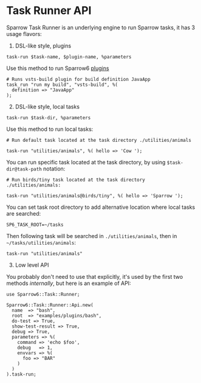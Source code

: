 # Task Runner API

Sparrow Task Runner is an underlying engine to run Sparrow tasks, it has 3 usage flavors:

1. DSL-like style, plugins

`task-run $task-name, $plugin-name, %parameters`

Use this method to run Sparrow6 [plugins](https://github.com/melezhik/Sparrow6/blob/master/documentation/plugins.md)

    # Runs vsts-build plugin for build definition JavaApp
    task_run "run my build", "vsts-build", %(
      definition => "JavaApp"
    );

2. DSL-like style, local tasks

`task-run $task-dir, %parameters`

Use this method to run local tasks:

    # Run default task located at the task directory ./utilities/animals

    task-run "utilities/animals", %( hello => 'Cow ');

You can run specific task located at the task directory, by using `$task-dir@task-path` notation:

    # Run birds/tiny task located at the task directory ./utilities/animals:

    task-run "utilities/animals@birds/tiny", %( hello => 'Sparrow ');

You can set task root directory to add alternative location where local tasks are searched:

    SP6_TASK_ROOT=~/tasks

Then following task will be searched in `./utilities/animals`,  then in `~/tasks/utilities/animals`:

    task-run "utilities/animals"

3. Low level API

You probably don't need to use that explicitly, it's used by the first two methods _internally_, but here is an example of API:

    use Sparrow6::Task::Runner;

    Sparrow6::Task::Runner::Api.new(
      name  => "bash",
      root  => "examples/plugins/bash",
      do-test => True,
      show-test-result => True,
      debug => True,
      parameters => %(
        command => 'echo $foo',
        debug   => 1,
        envvars => %(
          foo => "BAR"
        )
      )
    ).task-run;

